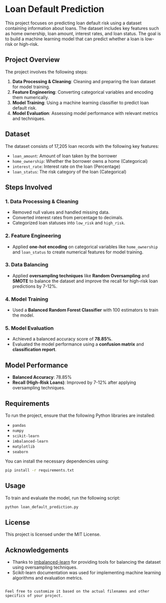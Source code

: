 
# Loan Default Prediction

This project focuses on predicting loan default risk using a dataset containing information about loans. The dataset includes key features such as home ownership, loan amount, interest rates, and loan status. The goal is to build a machine learning model that can predict whether a loan is low-risk or high-risk.

## Project Overview

The project involves the following steps:
1. **Data Processing & Cleaning**: Cleaning and preparing the loan dataset for model training.
2. **Feature Engineering**: Converting categorical variables and encoding them numerically.
3. **Model Training**: Using a machine learning classifier to predict loan default risk.
4. **Model Evaluation**: Assessing model performance with relevant metrics and techniques.

## Dataset

The dataset consists of 17,205 loan records with the following key features:
- `loan_amount`: Amount of loan taken by the borrower
- `home_ownership`: Whether the borrower owns a home (Categorical)
- `interest_rate`: Interest rate on the loan (Percentage)
- `loan_status`: The risk category of the loan (Categorical)

## Steps Involved

### 1. Data Processing & Cleaning
- Removed null values and handled missing data.
- Converted interest rates from percentage to decimals.
- Categorized loan statuses into `low_risk` and `high_risk`.

### 2. Feature Engineering
- Applied **one-hot encoding** on categorical variables like `home_ownership` and `loan_status` to create numerical features for model training.

### 3. Data Balancing
- Applied **oversampling techniques** like **Random Oversampling** and **SMOTE** to balance the dataset and improve the recall for high-risk loan predictions by 7-12%.

### 4. Model Training
- Used a **Balanced Random Forest Classifier** with 100 estimators to train the model.

### 5. Model Evaluation
- Achieved a balanced accuracy score of **78.85%**.
- Evaluated the model performance using a **confusion matrix** and **classification report**.

## Model Performance

- **Balanced Accuracy**: 78.85%
- **Recall (High-Risk Loans)**: Improved by 7-12% after applying oversampling techniques.

## Requirements

To run the project, ensure that the following Python libraries are installed:

- `pandas`
- `numpy`
- `scikit-learn`
- `imbalanced-learn`
- `matplotlib`
- `seaborn`

You can install the necessary dependencies using:

```bash
pip install -r requirements.txt
```

## Usage

To train and evaluate the model, run the following script:

```bash
python loan_default_prediction.py
```

## License

This project is licensed under the MIT License.

## Acknowledgements

- Thanks to [imbalanced-learn](https://imbalanced-learn.org) for providing tools for balancing the dataset using oversampling techniques.
- Scikit-learn documentation was used for implementing machine learning algorithms and evaluation metrics.
```

Feel free to customize it based on the actual filenames and other specifics of your project.
